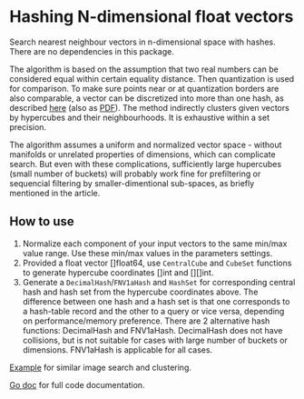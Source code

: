 # Hashing N-dimensional float vectors

Search nearest neighbour vectors in n-dimensional space with hashes. There are no dependencies in this package.

The algorithm is based on the assumption that two real numbers can be considered equal within certain equality distance. Then quantization is used for comparison. To make sure points near or at quantization borders are also comparable, a vector can be discretized into more than one hash, as described [here](https://vitali-fedulov.github.io/similar.pictures/algorithm-for-hashing-high-dimensional-float-vectors.html) (also as [PDF](https://github.com/vitali-fedulov/research/blob/main/Algorithm%20for%20hashing%20float%20vectors.pdf)). The method indirectly clusters given vectors by hypercubes and their neighbourhoods. It is exhaustive within a set precision.

The algorithm assumes a uniform and normalized vector space - without manifolds or unrelated properties of dimensions, which can complicate search. But even with these complications, sufficiently large hupercubes (small number of buckets) will probably work fine for prefiltering or sequencial filtering by smaller-dimentional sub-spaces, as briefly mentioned in the article.

## How to use

1) Normalize each component of your input vectors to the same min/max value range. Use these min/max values in the parameters settings.
2) Provided a float vector []float64, use `CentralCube` and `CubeSet` functions to generate hypercube coordinates []int and [][]int.
3) Generate a `DecimalHash`/`FNV1aHash` and `HashSet` for corresponding central hash and hash set from the hypercube coordinates above. The difference between one hash and a hash set is that one corresponds to a hash-table record and the other to a query or vice versa, depending on performance/memory preference. There are 2 alternative hash functions: DecimalHash and FNV1aHash. DecimalHash does not have collisions, but is not suitable for cases with large number of buckets or dimensions. FNV1aHash is applicable for all cases.

[Example](https://github.com/vitali-fedulov/imagehash2/blob/main/hashes.go) for similar image search and clustering.

[Go doc](https://pkg.go.dev/github.com/vitali-fedulov/hyper) for full code documentation.
